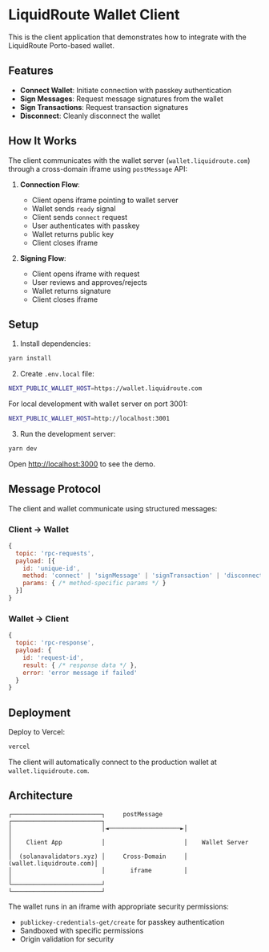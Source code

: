 # LiquidRoute Wallet Client

This is the client application that demonstrates how to integrate with the LiquidRoute Porto-based wallet.

## Features

- **Connect Wallet**: Initiate connection with passkey authentication
- **Sign Messages**: Request message signatures from the wallet
- **Sign Transactions**: Request transaction signatures 
- **Disconnect**: Cleanly disconnect the wallet

## How It Works

The client communicates with the wallet server (`wallet.liquidroute.com`) through a cross-domain iframe using `postMessage` API:

1. **Connection Flow**:
   - Client opens iframe pointing to wallet server
   - Wallet sends `ready` signal
   - Client sends `connect` request
   - User authenticates with passkey
   - Wallet returns public key
   - Client closes iframe

2. **Signing Flow**:
   - Client opens iframe with request
   - User reviews and approves/rejects
   - Wallet returns signature
   - Client closes iframe

## Setup

1. Install dependencies:
```bash
yarn install
```

2. Create `.env.local` file:
```bash
NEXT_PUBLIC_WALLET_HOST=https://wallet.liquidroute.com
```

For local development with wallet server on port 3001:
```bash
NEXT_PUBLIC_WALLET_HOST=http://localhost:3001
```

3. Run the development server:
```bash
yarn dev
```

Open [http://localhost:3000](http://localhost:3000) to see the demo.

## Message Protocol

The client and wallet communicate using structured messages:

### Client → Wallet
```javascript
{
  topic: 'rpc-requests',
  payload: [{
    id: 'unique-id',
    method: 'connect' | 'signMessage' | 'signTransaction' | 'disconnect',
    params: { /* method-specific params */ }
  }]
}
```

### Wallet → Client
```javascript
{
  topic: 'rpc-response',
  payload: {
    id: 'request-id',
    result: { /* response data */ },
    error: 'error message if failed'
  }
}
```

## Deployment

Deploy to Vercel:

```bash
vercel
```

The client will automatically connect to the production wallet at `wallet.liquidroute.com`.

## Architecture

```
┌─────────────────────────┐     postMessage     ┌─────────────────────────┐
│                         │◄────────────────────►│                         │
│    Client App           │                      │    Wallet Server        │
│  (solanavalidators.xyz) │     Cross-Domain     │ (wallet.liquidroute.com)│
│                         │       iframe         │                         │
└─────────────────────────┘                      └─────────────────────────┘
```

The wallet runs in an iframe with appropriate security permissions:
- `publickey-credentials-get/create` for passkey authentication
- Sandboxed with specific permissions
- Origin validation for security